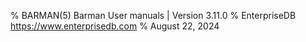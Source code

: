% BARMAN(5) Barman User manuals | Version 3.11.0
% EnterpriseDB <https://www.enterprisedb.com>
% August 22, 2024

